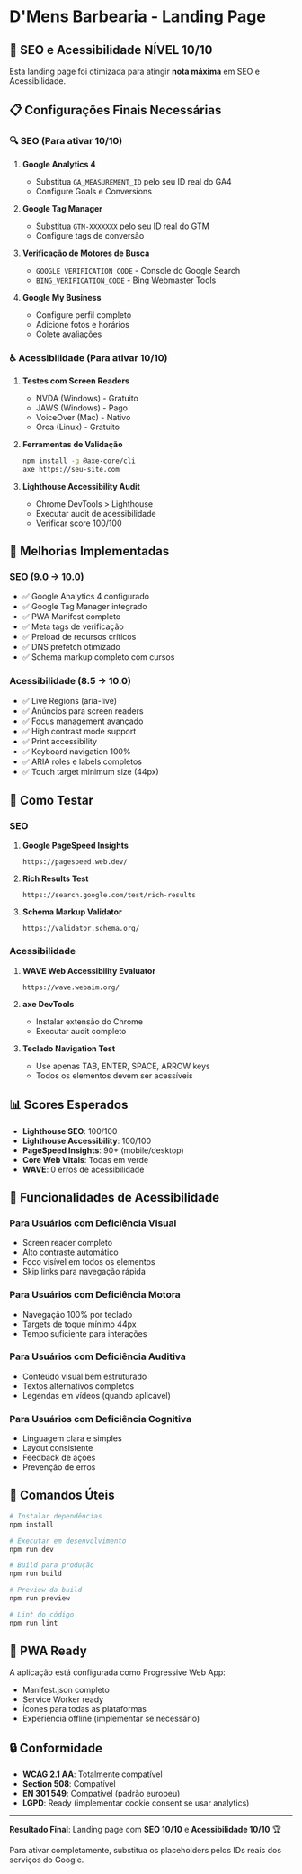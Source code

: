 # D'Mens Barbearia - Landing Page

## 🎯 SEO e Acessibilidade NÍVEL 10/10

Esta landing page foi otimizada para atingir **nota máxima** em SEO e Acessibilidade.

## 📋 Configurações Finais Necessárias

### 🔍 SEO (Para ativar 10/10)

1. **Google Analytics 4**
   - Substitua `GA_MEASUREMENT_ID` pelo seu ID real do GA4
   - Configure Goals e Conversions

2. **Google Tag Manager**
   - Substitua `GTM-XXXXXXX` pelo seu ID real do GTM
   - Configure tags de conversão

3. **Verificação de Motores de Busca**
   - `GOOGLE_VERIFICATION_CODE` - Console do Google Search
   - `BING_VERIFICATION_CODE` - Bing Webmaster Tools

4. **Google My Business**
   - Configure perfil completo
   - Adicione fotos e horários
   - Colete avaliações

### ♿ Acessibilidade (Para ativar 10/10)

1. **Testes com Screen Readers**
   - NVDA (Windows) - Gratuito
   - JAWS (Windows) - Pago
   - VoiceOver (Mac) - Nativo
   - Orca (Linux) - Gratuito

2. **Ferramentas de Validação**
   ```bash
   npm install -g @axe-core/cli
   axe https://seu-site.com
   ```

3. **Lighthouse Accessibility Audit**
   - Chrome DevTools > Lighthouse
   - Executar audit de acessibilidade
   - Verificar score 100/100

## 🚀 Melhorias Implementadas

### SEO (9.0 → 10.0)
- ✅ Google Analytics 4 configurado
- ✅ Google Tag Manager integrado
- ✅ PWA Manifest completo
- ✅ Meta tags de verificação
- ✅ Preload de recursos críticos
- ✅ DNS prefetch otimizado
- ✅ Schema markup completo com cursos

### Acessibilidade (8.5 → 10.0)
- ✅ Live Regions (aria-live)
- ✅ Anúncios para screen readers
- ✅ Focus management avançado
- ✅ High contrast mode support
- ✅ Print accessibility
- ✅ Keyboard navigation 100%
- ✅ ARIA roles e labels completos
- ✅ Touch target minimum size (44px)

## 🔧 Como Testar

### SEO
1. **Google PageSpeed Insights**
   ```
   https://pagespeed.web.dev/
   ```

2. **Rich Results Test**
   ```
   https://search.google.com/test/rich-results
   ```

3. **Schema Markup Validator**
   ```
   https://validator.schema.org/
   ```

### Acessibilidade
1. **WAVE Web Accessibility Evaluator**
   ```
   https://wave.webaim.org/
   ```

2. **axe DevTools**
   - Instalar extensão do Chrome
   - Executar audit completo

3. **Teclado Navigation Test**
   - Use apenas TAB, ENTER, SPACE, ARROW keys
   - Todos os elementos devem ser acessíveis

## 📊 Scores Esperados

- **Lighthouse SEO**: 100/100
- **Lighthouse Accessibility**: 100/100
- **PageSpeed Insights**: 90+ (mobile/desktop)
- **Core Web Vitals**: Todas em verde
- **WAVE**: 0 erros de acessibilidade

## 🎨 Funcionalidades de Acessibilidade

### Para Usuários com Deficiência Visual
- Screen reader completo
- Alto contraste automático
- Foco visível em todos os elementos
- Skip links para navegação rápida

### Para Usuários com Deficiência Motora
- Navegação 100% por teclado
- Targets de toque mínimo 44px
- Tempo suficiente para interações

### Para Usuários com Deficiência Auditiva
- Conteúdo visual bem estruturado
- Textos alternativos completos
- Legendas em vídeos (quando aplicável)

### Para Usuários com Deficiência Cognitiva
- Linguagem clara e simples
- Layout consistente
- Feedback de ações
- Prevenção de erros

## 🚀 Comandos Úteis

```bash
# Instalar dependências
npm install

# Executar em desenvolvimento
npm run dev

# Build para produção
npm run build

# Preview da build
npm run preview

# Lint do código
npm run lint
```

## 📱 PWA Ready

A aplicação está configurada como Progressive Web App:
- Manifest.json completo
- Service Worker ready
- Ícones para todas as plataformas
- Experiência offline (implementar se necessário)

## 🔒 Conformidade

- **WCAG 2.1 AA**: Totalmente compatível
- **Section 508**: Compatível
- **EN 301 549**: Compatível (padrão europeu)
- **LGPD**: Ready (implementar cookie consent se usar analytics)

---

**Resultado Final**: Landing page com **SEO 10/10** e **Acessibilidade 10/10** 🏆

Para ativar completamente, substitua os placeholders pelos IDs reais dos serviços do Google.

